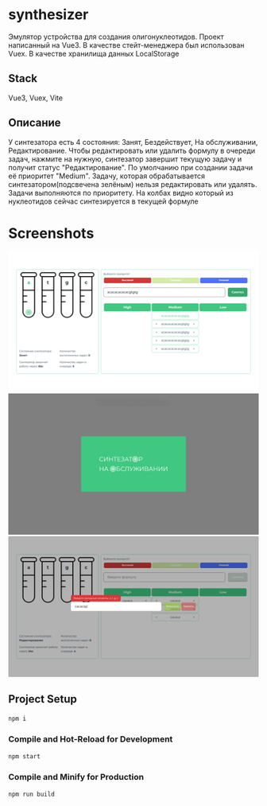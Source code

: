 # synthesizer

Эмулятор устройства для создания олигонуклеотидов. Проект написанный на Vue3. В качестве стейт-менеджера был использован Vuex. В качестве хранилища данных LocalStorage

## Stack
Vue3, Vuex, Vite

## Описание

У синтезатора есть 4 состояния: Занят, Бездействует, На обслуживании, Редактирование. Чтобы редактировать или удалить формулу в очереди задач, нажмите на нужную, синтезатор завершит текущую задачу и получит статус "Редактирование". По умолчанию при создании задачи её приоритет "Medium". Задачу, которая обрабатывается синтезатором(подсвечена зелёным) нельзя редактировать или удалять. Задачи выполняются по приоритету. На колбах видно который из нуклеотидов сейчас синтезируется в текущей формуле

# Screenshots
![Image alt](https://github.com/rubenshteyn/synthesizer/blob/main/src/assets/img/screenshots/frame.png)
![Image alt](https://github.com/rubenshteyn/synthesizer/blob/main/src/assets/img/screenshots/modal.png)
![Image alt](https://github.com/rubenshteyn/synthesizer/blob/main/src/assets/img/screenshots/changeForm.png)

## Project Setup

```sh
npm i
```

### Compile and Hot-Reload for Development

```sh
npm start
```

### Compile and Minify for Production

```sh
npm run build
```
